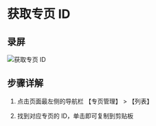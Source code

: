 # 获取专页 ID

## 录屏

![获取专页 ID](/imgs/get_page_id.gif)

## 步骤详解

1. 点击页面最左侧的导航栏 【专页管理】 > 【列表】

2. 找到对应专页的 ID，单击即可复制到剪贴板
